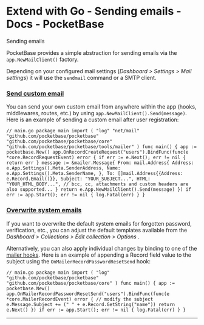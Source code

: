 # Extend with Go - Sending emails - Docs - PocketBase
Sending emails

PocketBase provides a simple abstraction for sending emails via the `app.NewMailClient()` factory.

Depending on your configured mail settings (_Dashboard > Settings > Mail settings_) it will use the `sendmail` command or a SMTP client.

### [Send custom email](#send-custom-email)

You can send your own custom email from anywhere within the app (hooks, middlewares, routes, etc.) by using `app.NewMailClient().Send(message)`. Here is an example of sending a custom email after user registration:

`// main.go package main import ( "log" "net/mail" "github.com/pocketbase/pocketbase" "github.com/pocketbase/pocketbase/core" "github.com/pocketbase/pocketbase/tools/mailer" ) func main() { app := pocketbase.New() app.OnRecordCreateRequest("users").BindFunc(func(e *core.RecordRequestEvent) error { if err := e.Next(); err != nil { return err } message := &mailer.Message{ From: mail.Address{ Address: e.App.Settings().Meta.SenderAddress, Name: e.App.Settings().Meta.SenderName, }, To: []mail.Address{{Address: e.Record.Email()}}, Subject: "YOUR_SUBJECT...", HTML: "YOUR_HTML_BODY...", // bcc, cc, attachments and custom headers are also supported... } return e.App.NewMailClient().Send(message) }) if err := app.Start(); err != nil { log.Fatal(err) } }`

### [Overwrite system emails](#overwrite-system-emails)

If you want to overwrite the default system emails for forgotten password, verification, etc., you can adjust the default templates available from the _Dashboard > Collections > Edit collection > Options_ .

Alternatively, you can also apply individual changes by binding to one of the [mailer hooks](about:/docs/go-event-hooks/#mailer-hooks). Here is an example of appending a Record field value to the subject using the `OnMailerRecordPasswordResetSend` hook:

`// main.go package main import ( "log" "github.com/pocketbase/pocketbase" "github.com/pocketbase/pocketbase/core" ) func main() { app := pocketbase.New() app.OnMailerRecordPasswordResetSend("users").BindFunc(func(e *core.MailerRecordEvent) error { // modify the subject e.Message.Subject += (" " + e.Record.GetString("name")) return e.Next() }) if err := app.Start(); err != nil { log.Fatal(err) } }`

* * *
